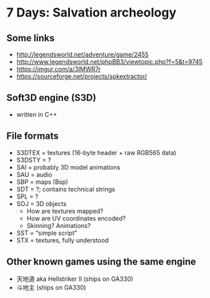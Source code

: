 # 7 Days: Salvation archeology

## Some links

- http://legendsworld.net/adventure/game/2455
- http://www.legendsworld.net/phpBB3/viewtopic.php?f=5&t=9745
- https://imgur.com/a/3IMWR7r
- https://sourceforge.net/projects/spkextractor/

## Soft3D engine (S3D)

- written in C++

## File formats

- S3DTEX = textures (16-byte header + raw RGB565 data)
- S3DSTY = ?
- SAI = probably 3D model animations
- SAU = audio
- SBP = maps (Bsp)
- SDT = ?; contains technical strings
- SPL = ?
- SOJ = 3D objects
  - How are textures mapped?
  - How are UV coordinates encoded?
  - Skinning? Animations?
- SST = “simple script”
- STX = textures, fully understood

## Other known games using the same engine

- 天地道 aka Hellstriker II (ships on GA330)
- 斗地主 (ships on GA330)

